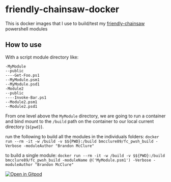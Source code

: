 # friendly-chainsaw-docker

This is docker images that I use to build/test my [friendly-chainsaw](https://github.com/brandonmcclure/friendly-chainsaw) powershell modules

## How to use

With a script module directory like:

```console
-MyModule
--public
----Get-Foo.ps1
--MyModule.psm1
--MyModule.psd1
-Module2
--public
----Invoke-Bar.ps1
--Module2.psm1
--Module2.psd1
```

From one level above the `MyModule` directory, we are going to run a container and bind mount to the `/build` path on the container to our local current directory (`${pwd}`).

run the following to build all the modules in the individuals folders:
`docker run --rm -it -w /build -v $${PWD}:/build bmcclure89/fc_pwsh_build -Verbose -moduleAuthor "Brandon McClure"`

to build a single module:
`docker run --rm -it -w /build -v $${PWD}:/build bmcclure89/fc_pwsh_build -moduleName @('MyModule.psm1') -Verbose -moduleAuthor "Brandon McClure"`

[![Open in Gitpod](https://gitpod.io/button/open-in-gitpod.svg)](https://gitpod.io/#https://github.com/brandonmcclure/friendly-chainsaw-docker/blob/main/readme.md)